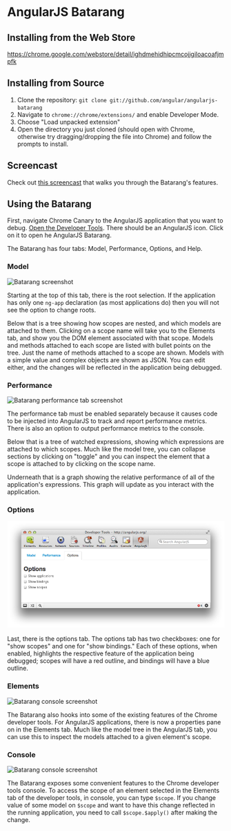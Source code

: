 # AngularJS Batarang

## Installing from the Web Store

https://chrome.google.com/webstore/detail/ighdmehidhipcmcojjgiloacoafjmpfk

## Installing from Source

1.  Clone the repository: `git clone git://github.com/angular/angularjs-batarang`
2.  Navigate to `chrome://chrome/extensions/` and enable Developer Mode.
3.  Choose "Load unpacked extension"
4.  Open the directory you just cloned (should open with Chrome, otherwise try dragging/dropping the file into Chrome) and follow the prompts to install.

## Screencast

Check out [this screencast](http://www.youtube.com/embed/q-7mhcHXSfM) that walks you through the Batarang's features.

## Using the Batarang
First, navigate Chrome Canary to the AngularJS application that you want to debug. [Open the Developer Tools](https://developers.google.com/chrome-developer-tools/docs/overview#access). There should be an AngularJS icon. Click on it to open he AngularJS Batarang.


The Batarang has four tabs: Model, Performance, Options, and Help.

### Model
![Batarang screenshot](https://github.com/angular/angularjs-batarang/raw/master/img/model-tree.png)

Starting at the top of this tab, there is the root selection. If the application has only one `ng-app` declaration (as most applications do) then you will not see the option to change roots.

Below that is a tree showing how scopes are nested, and which models are attached to them. Clicking on a scope name will take you to the Elements tab, and show you the DOM element associated with that scope. Models and methods attached to each scope are listed with bullet points on the tree. Just the name of methods attached to a scope are shown. Models with a simple value and complex objects are shown as JSON. You can edit either, and the changes will be reflected in the application being debugged.


### Performance
![Batarang performance tab screenshot](https://github.com/angular/angularjs-batarang/raw/master/img/performance.png)

The performance tab must be enabled separately because it causes code to be injected into AngularJS to track and report performance metrics. There is also an option to output performance metrics to the console.

Below that is a tree of watched expressions, showing which expressions are attached to which scopes. Much like the model tree, you can collapse sections by clicking on "toggle" and you can inspect the element that a scope is attached to by clicking on the scope name.

Underneath that is a graph showing the relative performance of all of the application's expressions. This graph will update as you interact with the application.

### Options
![Batarang options tab screenshot](https://github.com/angular/angularjs-batarang/raw/master/img/options.png)

Last, there is the options tab. The options tab has two checkboxes: one for "show scopes" and one for "show bindings." Each of these options, when enabled, highlights the respective feature of the application being debugged; scopes will have a red outline, and bindings will have a blue outline.

### Elements
![Batarang console screenshot](https://github.com/angular/angularjs-batarang/raw/master/img/inspect.png)

The Batarang also hooks into some of the existing features of the Chrome developer tools. For AngularJS applications, there is now a properties pane on in the Elements tab. Much like the model tree in the AngularJS tab, you can use this to inspect the models attached to a given element's scope.

### Console
![Batarang console screenshot](https://github.com/angular/angularjs-batarang/raw/master/img/console.png)

The Batarang exposes some convenient features to the Chrome developer tools console. To access the scope of an element selected in the Elements tab of the developer tools, in console, you can type `$scope`. If you change value of some model on `$scope` and want to have this change reflected in the running application, you need to call `$scope.$apply()` after making the change.